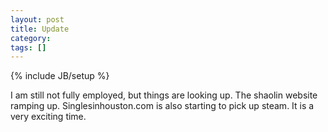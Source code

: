 ```yaml
---
layout: post
title: Update
category: 
tags: []
---
```

{% include JB/setup %}

I am still not fully employed, but things are looking up. The shaolin
website ramping up.  Singlesinhouston.com is also starting to pick up
steam.  It is a very exciting time.
